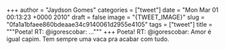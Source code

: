 
+++
author = "Jaydson Gomes"
categories = ["tweet"]
date = "Mon Mar 01 00:13:23 +0000 2010"
draft = false
image = "{TWEET_IMAGE}"
slug = "0fa1a1bfaee860bdeaae34c9140061d2955e4105"
tags = ["tweet"]
title = """Poeta! RT: @igorescobar: ..."""
+++
Poeta! RT: @igorescobar: Amor é igual capim. Tem sempre uma vaca pra acabar com tudo.
